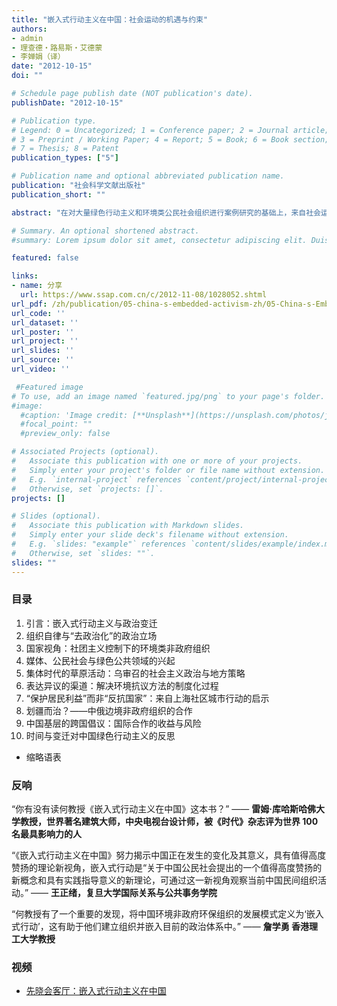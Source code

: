 ```yaml
---
title: "嵌入式行动主义在中国：社会运动的机遇与约束"
authors:
- admin
- 理查德・路易斯・艾德蒙
- 李婵娟（译）
date: "2012-10-15"
doi: ""

# Schedule page publish date (NOT publication's date).
publishDate: "2012-10-15"

# Publication type.
# Legend: 0 = Uncategorized; 1 = Conference paper; 2 = Journal article;
# 3 = Preprint / Working Paper; 4 = Report; 5 = Book; 6 = Book section;
# 7 = Thesis; 8 = Patent
publication_types: ["5"]

# Publication name and optional abbreviated publication name.
publication: "社会科学文献出版社"
publication_short: ""

abstract: "在对大量绿色行动主义和环境类公民社会组织进行案例研究的基础上，来自社会运动、非政府组织、民主政治以及公民社会研究等领域的国际专家共同撰写完成了《嵌入式行动主义在中国：社会运动的机遇与约束》一书。相信本书将对致力于从事发展、地理与环境、政治变迁以及当前中国社会等领域研究的学生、学者和专家们带来启发。"

# Summary. An optional shortened abstract.
#summary: Lorem ipsum dolor sit amet, consectetur adipiscing elit. Duis posuere tellus ac convallis placerat. Proin tincidunt magna sed ex sollicitudin condimentum.

featured: false

links:
- name: 分享
  url: https://www.ssap.com.cn/c/2012-11-08/1028052.shtml
url_pdf: /zh/publication/05-china-s-embedded-activism-zh/05-China-s-Embedded-Activism-zh.pdf
url_code: ''
url_dataset: ''
url_poster: ''
url_project: ''
url_slides: ''
url_source: ''
url_video: ''

 #Featured image
# To use, add an image named `featured.jpg/png` to your page's folder. 
#image:
  #caption: 'Image credit: [**Unsplash**](https://unsplash.com/photos/jdD8gXaTZsc)'
  #focal_point: ""
  #preview_only: false

# Associated Projects (optional).
#   Associate this publication with one or more of your projects.
#   Simply enter your project's folder or file name without extension.
#   E.g. `internal-project` references `content/project/internal-project/index.md`.
#   Otherwise, set `projects: []`.
projects: []

# Slides (optional).
#   Associate this publication with Markdown slides.
#   Simply enter your slide deck's filename without extension.
#   E.g. `slides: "example"` references `content/slides/example/index.md`.
#   Otherwise, set `slides: ""`.
slides: ""
---
```


### 目录
1. 引言：嵌入式行动主义与政治变迁
2. 组织自律与“去政治化”的政治立场
3. 国家视角：社团主义控制下的环境类非政府组织
4. 媒体、公民社会与绿色公共领域的兴起
5. 集体时代的草原活动：乌审召的社会主义政治与地方策略
6. 表达异议的渠道：解决环境抗议方法的制度化过程
7. “保护居民利益”而非“反抗国家”：来自上海社区城市行动的启示
8. 划疆而治？——中俄边境非政府组织的合作
9. 中国基层的跨国倡议：国际合作的收益与风险
10. 时间与变迁对中国绿色行动主义的反思
- 缩略语表

### 反响

“你有没有读何教授《嵌入式行动主义在中国》这本书？” —— **雷姆·库哈斯哈佛大学教授，世界著名建筑大师，中央电视台设计师，被《时代》杂志评为世界 100 名最具影响力的人**

“《嵌入式行动主义在中国》努力揭示中国正在发生的变化及其意义，具有值得高度赞扬的理论新视角，嵌入式行动是“关于中国公民社会提出的一个值得高度赞扬的新概念和具有实践指导意义的新理论，可通过这一新视角观察当前中国民间组织活动。” —— **王正绪，复旦大学国际关系与公共事务学院**

“何教授有了一个重要的发现，将中国环境非政府环保组织的发展模式定义为‘嵌入式行动’，这有助于他们建立组织并嵌入目前的政治体系中。” —— **詹学勇 香港理工大学教授**

### 视频

- <a href="https://v.youku.com/v_show/id_XNzAwMDExMTc2.html" target="_blank">先晓会客厅：嵌入式行动主义在中国</a>
